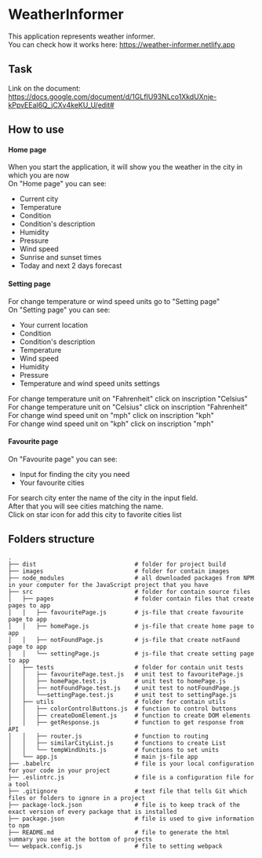 # WeatherInformer

This application represents weather informer. \
You can check how it works here: https://weather-informer.netlify.app
 
## Task

Link on the document: https://docs.google.com/document/d/1GLfIU93NLco1XkdUXnje-kPpvEEal6Q_jCXv4keKU_U/edit#

## How to use

#### Home page
When you start the application, it will show you the weather in the city in which you are now\
On "Home page" you can see:
* Current city
* Temperature
* Condition
* Condition's description
* Humidity
* Pressure
* Wind speed
* Sunrise and sunset times
* Today and next 2 days forecast 

#### Setting page
For change temperature or wind speed units go to "Setting page" \
On "Setting page" you can see:
* Your current location
* Condition
* Condition's description
* Temperature
* Wind speed
* Humidity
* Pressure
* Temperature and wind speed units settings 

For change temperature unit on "Fahrenheit" click on inscription "Celsius" \
For change temperature unit on "Celsius" click on inscription "Fahrenheit" \
For change wind speed unit on "mph" click on inscription "kph" \
For change wind speed unit on "kph" click on inscription "mph" 

#### Favourite page
On "Favourite page" you can see:
* Input for finding the city you need
* Your favourite cities

For search city enter the name of the city in the input field. \
After that you will see cities matching the name. \
Click on star icon for add this city to favorite cities list

## Folders structure
    
    .
    ├── dist                            # folder for project build
    ├── images                          # folder for contain images
    ├── node_modules                    # all downloaded packages from NPM in your computer for the JavaScript project that you have
    ├── src                             # folder for contain source files
    │   ├── pages                       # folder contain files that create pages to app
    │   │   ├── favouritePage.js        # js-file that create favourite page to app
    │   │   ├── homePage.js             # js-file that create home page to app
    │   │   ├── notFoundPage.js         # js-file that create notFaund page to app
    │   │   └── settingPage.js          # js-file that create setting page to app           
    │   ├── tests                       # folder for contain unit tests 
    │   │   ├── favouritePage.test.js   # unit test to favouritePage.js
    │   │   ├── homePage.test.js        # unit test to homePage.js
    │   │   ├── notFoundPage.test.js    # unit test to notFoundPage.js
    │   │   └──settingPage.test.js      # unit test to settingPage.js
    │   ├── utils                       # folder for contain utils
    │   │   ├── colorControlButtons.js  # function to control buttons
    │   │   ├── createDomElement.js     # function to create DOM elements
    │   │   ├── getResponse.js          # function to get response from API
    │   │   ├── router.js               # function to routing
    │   │   ├── similarCityList.js      # functions to create List
    │   │   └── tempWindUnits.js        # functions to set units 
    │   └── app.js                      # main js-file app 
    ├── .babelrc                        # file is your local configuration for your code in your project
    ├── .eslintrc.js                    # file is a configuration file for a tool
    ├── .gitignore                      # text file that tells Git which files or folders to ignore in a project
    ├── package-lock.json               # file is to keep track of the exact version of every package that is installed
    ├── package.json                    # file is used to give information to npm
    ├── README.md                       # file to generate the html summary you see at the bottom of projects
    └── webpack.config.js               # file to setting webpack
